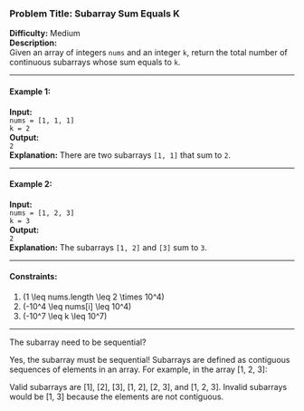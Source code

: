 ### **Problem Title: Subarray Sum Equals K**

**Difficulty:** Medium  
**Description:**  
Given an array of integers `nums` and an integer `k`, return the total number of continuous subarrays whose sum equals to `k`.

---

#### **Example 1:**
**Input:**  
`nums = [1, 1, 1]`  
`k = 2`  
**Output:**  
`2`  
**Explanation:** There are two subarrays `[1, 1]` that sum to `2`.

---

#### **Example 2:**
**Input:**  
`nums = [1, 2, 3]`  
`k = 3`  
**Output:**  
`2`  
**Explanation:** The subarrays `[1, 2]` and `[3]` sum to `3`.

---

#### **Constraints:**
1. \(1 \leq nums.length \leq 2 \times 10^4\)
2. \(-10^4 \leq nums[i] \leq 10^4\)
3. \(-10^7 \leq k \leq 10^7\)

---

The subarray need to be sequential?

Yes, the subarray must be sequential! Subarrays are defined as contiguous sequences of elements in an array. For example, in the array [1, 2, 3]:

Valid subarrays are [1], [2], [3], [1, 2], [2, 3], and [1, 2, 3].
Invalid subarrays would be [1, 3] because the elements are not contiguous.